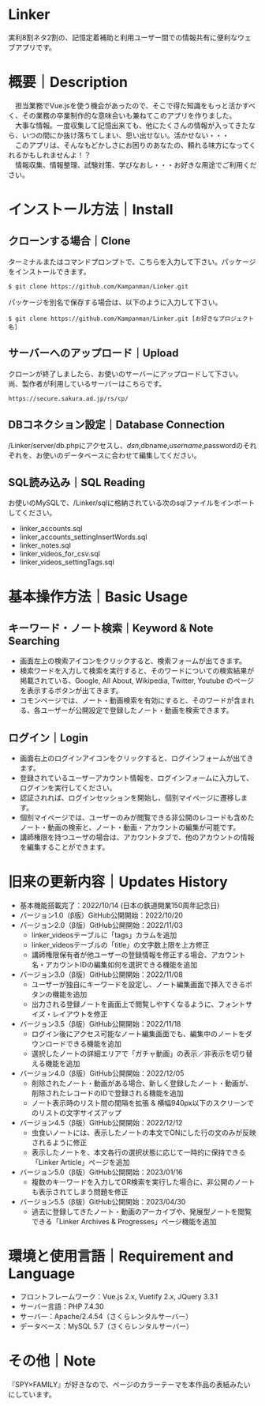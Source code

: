 # Linker
実利8割ネタ2割の、記憶定着補助と利用ユーザー間での情報共有に便利なウェブアプリです。

# 概要｜Description
　担当業務でVue.jsを使う機会があったので、そこで得た知識をもっと活かすべく、その業務の卒業制作的な意味合いも兼ねてこのアプリを作りました。<br>
　大事な情報。一度収集して記憶出来ても、他にたくさんの情報が入ってきたなら、いつの間にか抜け落ちてしまい、思い出せない。活かせない・・・<br>
　このアプリは、そんなもどかしさにお困りのあなたの、頼れる味方になってくれるかもしれませんよ！？<br>
　情報収集、情報整理、試験対策、学びなおし・・・お好きな用途でご利用ください。

# インストール方法｜Install
## クローンする場合｜Clone
ターミナルまたはコマンドプロンプトで、こちらを入力して下さい。パッケージをインストールできます。
```
$ git clone https://github.com/Kampanman/Linker.git
```
パッケージを別名で保存する場合は、以下のように入力して下さい。
```
$ git clone https://github.com/Kampanman/Linker.git [お好きなプロジェクト名]
```
## サーバーへのアップロード｜Upload
クローンが終了しましたら、お使いのサーバーにアップロードして下さい。
尚、製作者が利用しているサーバーはこちらです。
```
https://secure.sakura.ad.jp/rs/cp/
```
## DBコネクション設定｜Database Connection
/Linker/server/db.phpにアクセスし、$dsn,$dbname,$username,$passwordのそれぞれを、お使いのデータベースに合わせて編集してください。
## SQL読み込み｜SQL Reading
お使いのMySQLで、/Linker/sqlに格納されている次のsqlファイルをインポートしてください。
- linker_accounts.sql
- linker_accounts_settingInsertWords.sql
- linker_notes.sql
- linker_videos_for_csv.sql
- linker_videos_settingTags.sql

# 基本操作方法｜Basic Usage
## キーワード・ノート検索｜Keyword & Note Searching
- 画面左上の検索アイコンをクリックすると、検索フォームが出てきます。
- 検索ワードを入力して検索を実行すると、そのワードについての検索結果が掲載されている、Google, All About, Wikipedia, Twitter, Youtube のページを表示するボタンが出てきます。
- コモンページでは、ノート・動画検索を有効にすると、そのワードが含まれる、各ユーザーが公開設定で登録したノート・動画を検索できます。
## ログイン｜Login
- 画面右上のログインアイコンをクリックすると、ログインフォームが出てきます。
- 登録されているユーザーアカウント情報を、ログインフォームに入力して、ログインを実行してください。
- 認証されれば、ログインセッションを開始し、個別マイページに遷移します。
- 個別マイページでは、ユーザーのみが閲覧できる非公開のレコードも含めたノート・動画の検索と、ノート・動画・アカウントの編集が可能です。
- 講師権限を持つユーザの場合は、アカウントタブで、他のアカウントの情報を編集することができます。

# 旧来の更新内容｜Updates History
- 基本機能搭載完了：2022/10/14 (日本の鉄道開業150周年記念日)
- バージョン1.0（β版）GitHub公開開始：2022/10/20
- バージョン2.0（β版）GitHub公開開始：2022/11/03  
  - linker_videosテーブルに「tags」カラムを追加  
  - linker_videosテーブルの「title」の文字数上限を上方修正  
  - 講師権限保有者が他ユーザーの登録情報を修正する場合、アカウント名・アカウントIDの編集如何を選択できる機能を追加  
- バージョン3.0（β版）GitHub公開開始：2022/11/08  
  - ユーザーが独自にキーワードを設定し、ノート編集画面で挿入できるボタンの機能を追加  
  - 出力される登録ノートを画面上で閲覧しやすくなるように、フォントサイズ・レイアウトを修正  
- バージョン3.5（β版）GitHub公開開始：2022/11/18  
  - ログイン後にアクセス可能なノート編集画面でも、編集中のノートをダウンロードできる機能を追加  
  - 選択したノートの詳細エリアで「ガチャ動画」の表示／非表示を切り替える機能を追加  
- バージョン4.0（β版）GitHub公開開始：2022/12/05  
  - 削除されたノート・動画がある場合、新しく登録したノート・動画が、削除されたレコードのIDで登録される機能を追加  
  - ノート表示時のリスト間の間隔を拡張 & 横幅940px以下のスクリーンでのリストの文字サイズアップ  
- バージョン4.5（β版）GitHub公開開始：2022/12/12  
  - 虫食いノートには、表示したノートの本文でONにした行の文のみが反映されるように修正  
  - 表示したノートを、本文各行の選択状態に応じて一時的に保持できる「Linker Article」ページを追加  
- バージョン5.0（β版）GitHub公開開始：2023/01/16  
  - 複数のキーワードを入力してOR検索を実行した場合に、非公開のノートも表示されてしまう問題を修正  
- バージョン5.5（β版）GitHub公開開始：2023/04/30  
  - 過去に登録してきたノート・動画のアーカイブや、発展型ノートを閲覧できる「Linker Archives & Progresses」ページ機能を追加  

# 環境と使用言語｜Requirement and Language
- フロントフレームワーク：Vue.js 2.x, Vuetify 2.x, JQuery 3.3.1
- サーバー言語：PHP 7.4.30
- サーバー：Apache/2.4.54（さくらレンタルサーバー）
- データベース：MySQL 5.7（さくらレンタルサーバー）

# その他｜Note
『SPY×FAMILY』が好きなので、ページのカラーテーマを本作品の表紙みたいにしています。
